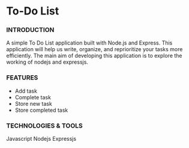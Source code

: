 # To-Do List

### INTRODUCTION
A simple To Do List application built with Node.js and Express. This application will help us write, organize, and reprioritize your tasks more efficiently. The main aim of developing this application is to explore the working of nodejs and expressjs.

### FEATURES
- Add task
- Complete task
- Store new task
- Store completed task

### TECHNOLOGIES & TOOLS
Javascript
Nodejs
Expressjs
